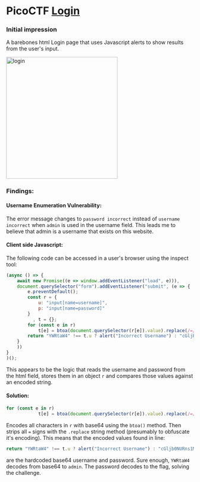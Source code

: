 # PicoCTF [Login](https://play.picoctf.org/practice/challenge/200)
### Initial impression

A barebones html Login page that uses Javascript alerts to show results from the user's input.

<img width="299" height="328" alt="login" src="https://github.com/user-attachments/assets/6bd8eed3-f5f7-45ea-a83d-48dd14c46b75" />

### Findings:
#### Username Enumeration Vulnerability:
The error message changes to ```password incorrect``` instead of ```username incorrect``` when ```admin``` is used in the username field. This leads me to believe that admin is a username that exists on this website.

#### Client side Javascript:
The following code can be accessed in a user's browser using the inspect tool:

```js
(async () => {
    await new Promise((e => window.addEventListener("load", e))),
    document.querySelector("form").addEventListener("submit", (e => {
        e.preventDefault();
        const r = {
            u: "input[name=username]",
            p: "input[name=password]"
        }
          , t = {};
        for (const e in r)
            t[e] = btoa(document.querySelector(r[e]).value).replace(/=/g, "");
        return "YWRtaW4" !== t.u ? alert("Incorrect Username") : "cGljb0NURns1M3J2M3JfNTNydjNyXzUzcnYzcl81M3J2M3JfNTNydjNyfQ" !== t.p ? alert("Incorrect Password") : void alert(`Correct Password! Your flag is ${atob(t.p)}.`)
    }
    ))
}
)();
```
This appears to be the logic that reads the username and password from the html field, stores them in an object ```r``` and compares those values against an encoded string.

#### Solution:
```js
for (const e in r)
            t[e] = btoa(document.querySelector(r[e]).value).replace(/=/g, "");
```
Encodes all characters in ```r``` with base64 using the ```btoa()``` method. Then strips all ```=``` signs with the ```.replace``` string method (presumably to obfuscate it's encoding). This means that the encoded values found in line:
```js
return "YWRtaW4" !== t.u ? alert("Incorrect Username") : "cGljb0NURns1M3J2M3JfNTNydjNyXzUzcnYzcl81M3J2M3JfNTNydjNyfQ" !== t.p ? alert("Incorrect Password") : void alert(`Correct Password! Your flag is ${atob(t.p)}.`)
```
are the hardcoded base64 username and password. Sure enough, ```YWRtaW4``` decodes from base64 to ```admin```. The password decodes to the flag, solving the challenge.
